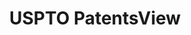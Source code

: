 ---
bigquery: https://console.cloud.google.com/bigquery?p=patents-public-data&d=patentsview&page=dataset
citation: Attribution should be given to PatentsView for use, distribution, or derivative
  works.
code: https://github.com/CSSIP-AIR/PatentsView-Code-Snippets/
contributors: USPTO
cost: None
description: 'PatentsView includes US patent data including raw data (summaries, applications,
  pregrant applications), disambugations of inventors and assignees, and inventor
  gender estimates.  Also foreign priority data, # of figures and sheets, and government
  interest statements.'
documentation: https://patentsview.org/query/builder-faqs
last_edit: 04/07/2022, 11:23:28
location: https://patentsview.org/
maintained_by: USPTO
record_creation_timestamp: 12/2/2020 17:20:46
schema_fields:
- term_extension
- county
- gi_statement
- num_figures
- organization
- disamb_inventor_id_20181127
- sector_title
- kind
- subsection_id
- state_fips
- latin_name
- longitude
- disamb_inventor_id_20170808
- f102_date
- section_id
- disamb_assignee_id_20190820
- designation
- lname
- name_first
- disamb_assignee_id_20200929
- f371_date
- latlong
- disamb_inventor_id_20191008
- role
- inventor_id
- disclaimer_date
- relkind
- level_three
- section
- title
- rawinventor_id
- type
- organization_id
- disamb_inventor_id_20190820
- classification_value
- subclass
- contract_award_number
- disamb_assignee_id_20191008
- county_fips
- subcategory_id
- _371_date
- disamb_inventor_id_20201229
- field_title
- status
- doc_type
- disamb_assignee_id_20190312
- disamb_inventor_id_20180528
- text
- citation_id
- _102_date
- name_last
- category_id
- term_disclaimer
- doctype
- subgroup
- filename
- rule_47
- applicant_type
- classification_data_source
- level_two
- exemplary
- subgroup_id
- rel_id
- ipc_version_indicator
- reldocno
- disamb_inventor_id_20200331
- rawassignee_id
- uuid
- num_claims
- male_flag
- attribution_status
- id
- latitude
- disamb_assignee_id_20191231
- lapse_of_patent
- country
- group_id
- disamb_inventor_id_20190312
- field_id
- number
- disamb_inventor_id_20171003
- abstract
- classification_status
- length
- name
- application_id
- category
- variety
- num_sheets
- dependent
- fname
- disamb_inventor_id_20171226
- level_one
- location_id
- male
- disamb_assignee_id_20181127
- patent_id
- state
- disamb_inventor_id_20170307
- assignee_id
- group
- sequence
- disamb_inventor_id_20200630
- series_code
- country_transformed
- deceased
- mainclass_id
- classification_level
- action_date
- disamb_inventor_id_20191231
- publication_number
- withdrawn
- lawyer_id
- num
- term_grant
- subclass_id
- rawlocation_id
- disamb_assignee_id_20200331
- disamb_assignee_id_20200630
- date
- disamb_inventor_id_20200929
- main_group
- city
- symbol_position
- ipc_class
shortname: patentsview
tags:
- disambiguation
- United States
- gender
terms_of_use: Creative Commons Attribution 4.0 International License.
timeframe: 1963-1999
title: USPTO PatentsView
uuid: cf1780b1-e265-4e49-8d1d-83b9cfe0fd9a
---